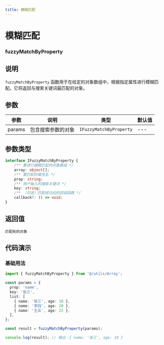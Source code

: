 ```yaml
---
title: 模糊匹配
---
```


# 模糊匹配

### fuzzyMatchByProperty

## 说明
`fuzzyMatchByProperty` 函数用于在给定的对象数组中，根据指定属性进行模糊匹配。它将返回与搜索关键词最匹配的对象。

## 参数

| 参数   | 说明               | 类型                    | 默认值 |
| ------ | ------------------ | ----------------------- | ------ |
| params | 包含搜索参数的对象 | `IFuzzyMatchByProperty` | ---    |

## 参数类型

```ts
interface IFuzzyMatchByProperty {
    /** 要进行模糊匹配的对象数组 */
    array: object[];
    /** 要匹配的属性名 */
    prop: string;
    /** 用户输入的搜索关键词 */
    key: string;
    /** （可选）匹配成功后的回调函数 */
    callback?: () => void;
}
```

## 返回值

`匹配到的对象`

## 代码演示

### 基础用法

```ts
import { fuzzyMatchByProperty } from '@/utils/Array';

const params = {
  prop: 'name',
  key: '张三',
  list: [
    { name: '张三', age: 18 },
    { name: '李四', age: 20 },
    { name: '王五', age: 22 },
  ],
};

const result = fuzzyMatchByProperty(params);

console.log(result); // 输出：{ name: '张三', age: 18 }

```
    



    

